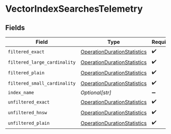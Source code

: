 # VectorIndexSearchesTelemetry


## Fields

| Field                                                                             | Type                                                                              | Required                                                                          | Description                                                                       |
| --------------------------------------------------------------------------------- | --------------------------------------------------------------------------------- | --------------------------------------------------------------------------------- | --------------------------------------------------------------------------------- |
| `filtered_exact`                                                                  | [OperationDurationStatistics](../../models/shared/operationdurationstatistics.md) | :heavy_check_mark:                                                                | N/A                                                                               |
| `filtered_large_cardinality`                                                      | [OperationDurationStatistics](../../models/shared/operationdurationstatistics.md) | :heavy_check_mark:                                                                | N/A                                                                               |
| `filtered_plain`                                                                  | [OperationDurationStatistics](../../models/shared/operationdurationstatistics.md) | :heavy_check_mark:                                                                | N/A                                                                               |
| `filtered_small_cardinality`                                                      | [OperationDurationStatistics](../../models/shared/operationdurationstatistics.md) | :heavy_check_mark:                                                                | N/A                                                                               |
| `index_name`                                                                      | *Optional[str]*                                                                   | :heavy_minus_sign:                                                                | N/A                                                                               |
| `unfiltered_exact`                                                                | [OperationDurationStatistics](../../models/shared/operationdurationstatistics.md) | :heavy_check_mark:                                                                | N/A                                                                               |
| `unfiltered_hnsw`                                                                 | [OperationDurationStatistics](../../models/shared/operationdurationstatistics.md) | :heavy_check_mark:                                                                | N/A                                                                               |
| `unfiltered_plain`                                                                | [OperationDurationStatistics](../../models/shared/operationdurationstatistics.md) | :heavy_check_mark:                                                                | N/A                                                                               |